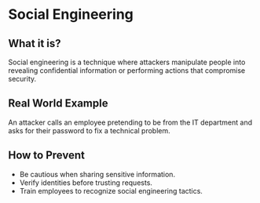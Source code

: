 <h1>Social Engineering</h1>

<h2>What it is?</h2>
<p>Social engineering is a technique where attackers manipulate people into revealing confidential information or performing actions that compromise security.</p>

<h2>Real World Example</h2>
<p>An attacker calls an employee pretending to be from the IT department and asks for their password to fix a technical problem.</p>

<h2>How to Prevent</h2>
<ul>
  <li>Be cautious when sharing sensitive information.</li>
  <li>Verify identities before trusting requests.</li>
  <li>Train employees to recognize social engineering tactics.</li>
</ul>

